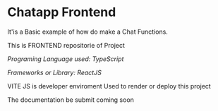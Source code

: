 # Chatapp Frontend
It'is a Basic example of how do make a Chat Functions. 

This is FRONTEND repositorie of Project

*Programing Language used: TypeScript*

*Frameworks or Library: ReactJS*

VITE JS is developer enviroment Used to render or deploy this project



The documentation be submit coming soon
